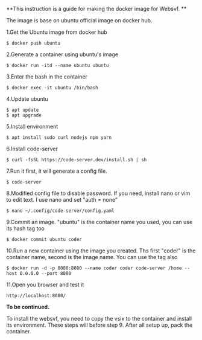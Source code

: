 **This instruction is a guide for making the docker image for Websvf. ** 

The image is base on ubuntu official image on docker hub.  

1.Get the Ubuntu image from docker hub  

```shell
$ docker push ubuntu
```

2.Generate a container using ubuntu's image

```shell
$ docker run -itd --name ubuntu ubuntu
```

3.Enter the bash in the container

```shell
$ docker exec -it ubuntu /bin/bash
```

4.Update ubuntu

```shell
$ apt update
$ apt upgrade
```

5.Install environment

```shell
$ apt install sudo curl nodejs npm yarn
```

6.Install code-server

```shell
$ curl -fsSL https://code-server.dev/install.sh | sh
```

7.Run it first, it will generate a config file.

```shell
$ code-server
```

8.Modified config file to disable password. If you need, install nano or vim to edit text. I use nano and set "auth = none"

```shell
$ nano ~/.config/code-server/config.yaml
```

9.Commit an image. "ubuntu" is the container name you used, you can use its hash tag too

```shell
$ docker commit ubuntu coder
```

10.Run a new container using the image you created. Ths first "coder" is the container name, second is the image name. You can use the tag also 

```shell
$ docker run -d -p 8080:8080 --name coder coder code-server /home --host 0.0.0.0 --port 8080
```

11.Open you browser and test it

`` http://localhost:8080/ ``



**To be continued.**

To install the websvf, you need to copy the vsix to the container and install its environment. These steps will before step 9. After all setup up, pack the container.
